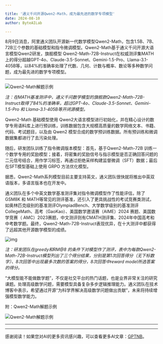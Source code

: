 ```yaml
---

title: '通义千问开源Qwen2-Math，成为最先进的数学专项模型'
date: 2024-08-10
author: ByteAILab

---
```


8月9日消息，阿里通义团队开源新一代数学模型Qwen2-Math，包含1.5B、7B、72B三个参数的基础模型和指令微调模型。Qwen2-Math基于通义千问开源大语言模型Qwen2研发，旗舰模型 Qwen2-Math-72B-Instruct在权威测评集MATH上的得分超越GPT-4o、Claude-3.5-Sonnet、Gemini-1.5-Pro、Llama-3.1-405B等，以84%的准确率处理了代数、几何、计数与概率、数论等多种数学问题，成为最先进的数学专项模型。

---


![Qwen2-Math解题示例](https://image.jiqizhixin.com/uploads/editor/eef613bc-fb82-4f60-8b47-c4932d1c62e7/1723189225505.jpeg)

*注：在MATH基准测评中，通义千问数学模型的旗舰款Qwen2-Math-72B-Instruct取得了84%的准确率，超过GPT-4o、Claude-3.5-Sonnet、Gemini-1.5-Pro 和 Llama-3.1-405B等开闭源模型。*

Qwen2-Math 基础模型使用 Qwen2大语言模型进行初始化，并在精心设计的数学专用语料库上进行预训练，训练数据包含大规模高质量的数学网络文本、书籍、代码、考试题目，以及由 Qwen2 模型合成的数学预训练数据。所有预训练和微调数据集都进行了去污染处理。

随后，研发团队训练了指令微调版本模型：首先，基于Qwen2-Math-72B 训练一个数学专用的奖励模型；接着，将密集的奖励信号与指示模型是否正确回答问题的二元信号结合，用作学习标签，再通过拒绝采样构建监督微调（SFT）数据；最后在SFT模型基础上使用 GRPO 方法优化模型。

据悉，Qwen2-Math系列模型目前主要支持英文，通义团队很快就将推出中英双语版本，多语言版本也在开发中。

通义团队在多个中英文数学基准测评集对指令微调模型作了性能评估，除了 GSM8K 和 MATH等常见的测评基准，还引入了更具挑战性的考试竞赛类测试，如奥林匹克级别的基准测评OlympiadBench、大学数学级别的基准测评CollegeMath、高考（GaoKao）、美国数学邀请赛（AIME）2024 赛题、美国数学竞赛（ AMC）2023赛题，中文测评则有CMATH测评集、2024年中国高考和中考数学题。最终，Qwen2-Math-72B-Instruct表现优异，在十大测评中都获得了远超其他开源数学模型的成绩。

![img](https://image.jiqizhixin.com/uploads/editor/82f59321-c1bc-47a3-8557-455241e25402/1723189267841.png)

*注：研发团队在greedy和RM@8 的条件下对模型作了测评，表中为每款Qwen2-Math-72B-Instruct模型列出了三个得分结果，分别是第1次回答得分（无下标数字）、8次回答中出现最多次数的答案的得分，8次回答中reward model所选答案的得分。*

“大模型能不能做数学题”，不仅是社交平台的热门话题，也是业界非常关注的研究课题。处理高级数学问题，需要模型具备复杂多步逻辑推理能力。通义团队在技术博客中表示，希望通过开源“为科学界解决高级数学问题做出贡献”，未来将持续增强模型数学能力。

附：Qwen2-Math解题示例

![Qwen2-Math解题示例](https://image.jiqizhixin.com/uploads/editor/eef613bc-fb82-4f60-8b47-c4932d1c62e7/1723189225505.jpeg)

---
---
感谢阅读！如果您对AI的更多资讯感兴趣，可以查看更多AI文章：[GPTNB](https://gptnb.com)。